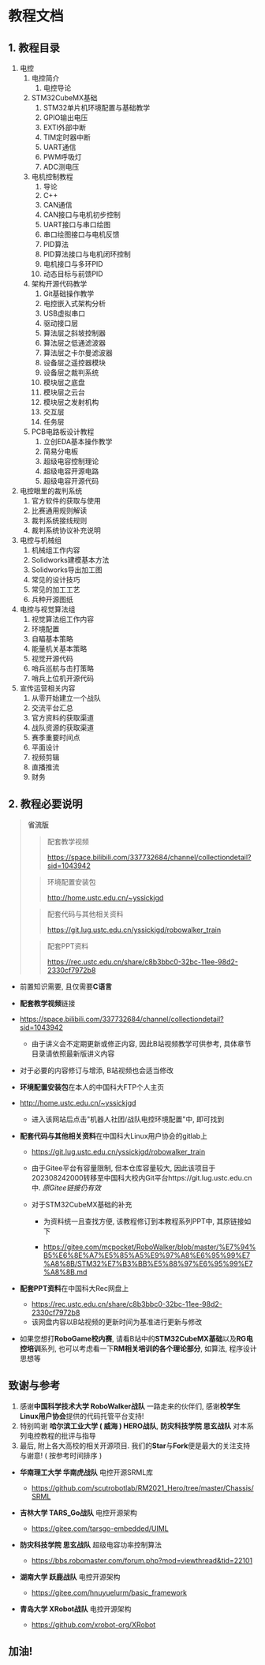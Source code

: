 # 教程文档

## 1. 教程目录

1.  电控
    1.  电控简介
        1.  电控导论
    2.  STM32CubeMX基础
        1.  STM32单片机环境配置与基础教学
        2.  GPIO输出电压
        3.  EXTI外部中断
        4.  TIM定时器中断
        5.  UART通信
        6.  PWM呼吸灯
        7.  ADC测电压
    3.  电机控制教程
        1.  导论
        2.  C++
        3.  CAN通信
        4.  CAN接口与电机初步控制
        5.  UART接口与串口绘图
        6.  串口绘图接口与电机反馈
        7.  PID算法
        8.  PID算法接口与电机闭环控制
        9.  电机接口与多环PID
        10.  动态目标与前馈PID
    4.  架构开源代码教学
        1.  Git基础操作教学
        2.  电控嵌入式架构分析
        3.  USB虚拟串口
        4.  驱动接口层
        5.  算法层之斜坡控制器
        6.  算法层之低通滤波器
        7.  算法层之卡尔曼滤波器
        8.  设备层之遥控器模块
        9.  设备层之裁判系统
        10.  模块层之底盘
        11.  模块层之云台
        12.  模块层之发射机构
        13.  交互层
        14.  任务层
    5.  PCB电路板设计教程
        1.  立创EDA基本操作教学
        2.  简易分电板
        3.  超级电容控制理论
        4.  超级电容开源电路
        5.  超级电容开源代码
2.  电控眼里的裁判系统
    1.  官方软件的获取与使用
    2.  比赛通用规则解读
    3.  裁判系统接线规则
    4.  裁判系统协议补充说明
3.  电控与机械组
    1.  机械组工作内容
    2.  Solidworks建模基本方法
    3.  Solidworks导出加工图
    4.  常见的设计技巧
    5.  常见的加工工艺
    6.  兵种开源图纸
4.  电控与视觉算法组
    1.  视觉算法组工作内容
    2.  环境配置
    3.  自瞄基本策略
    4.  能量机关基本策略
    5.  视觉开源代码
    6.  哨兵巡航与击打策略
    7.  哨兵上位机开源代码
5.  宣传运营相关内容
    1.  从零开始建立一个战队
    2.  交流平台汇总
    3.  官方资料的获取渠道
    4.  战队资源的获取渠道
    5.  赛季重要时间点
    6.  平面设计
    7.  视频剪辑
    8.  直播推流
    9.  财务

## 2. 教程必要说明

>   **省流版**
>
>   >   配套教学视频
>   >
>   >   https://space.bilibili.com/337732684/channel/collectiondetail?sid=1043942
>
>   >   环境配置安装包
>   >
>   >   http://home.ustc.edu.cn/~yssickjgd
>
>   >   配套代码与其他相关资料
>   >
>   >   https://git.lug.ustc.edu.cn/yssickjgd/robowalker_train
>
>   >   配套PPT资料
>   >
>   >   https://rec.ustc.edu.cn/share/c8b3bbc0-32bc-11ee-98d2-2330cf7972b8

-   前置知识需要, 且仅需要**C语言**
-   **配套教学视频**链接
-   https://space.bilibili.com/337732684/channel/collectiondetail?sid=1043942
    -   由于讲义会不定期更新或修正内容, 因此B站视频教学可供参考, 具体章节目录请依照最新版讲义内容
-   对于必要的内容修订与增添, B站视频也会适当修改
-   **环境配置安装包**在本人的中国科大FTP个人主页
-   http://home.ustc.edu.cn/~yssickjgd
    -   进入该网站后点击"机器人社团/战队电控环境配置"中, 即可找到

-   **配套代码与其他相关资料**在中国科大Linux用户协会的gitlab上

    -   https://git.lug.ustc.edu.cn/yssickjgd/robowalker_train

    -   由于Gitee平台有容量限制, 但本仓库容量较大, 因此该项目于202308242000转移至中国科大校内Git平台https://git.lug.ustc.edu.cn中. *原Gitee链接仍有效*

    -   对于STM32CubeMX基础的补充

        -   为资料统一且查找方便, 该教程修订到本教程系列PPT中, 其原链接如下

        -   https://gitee.com/mcpocket/RoboWalker/blob/master/%E7%94%B5%E6%8E%A7%E5%85%A5%E9%97%A8%E6%95%99%E7%A8%8B/STM32%E7%B3%BB%E5%88%97%E6%95%99%E7%A8%8B.md

-   **配套PPT资料**在中国科大Rec网盘上
    -   https://rec.ustc.edu.cn/share/c8b3bbc0-32bc-11ee-98d2-2330cf7972b8
    -   该网盘内容以B站视频的更新时间为基准进行更新与修改

-   如果您想打**RoboGame校内赛**, 请看B站中的**STM32CubeMX基础**以及**RG电控培训**系列, 也可以考虑看一下**RM相关培训的各个理论部分**, 如算法, 程序设计思想等

## 致谢与参考

1.  感谢**中国科学技术大学 RoboWalker战队** 一路走来的伙伴们, 感谢**校学生Linux用户协会**提供的代码托管平台支持!
2.  特别鸣谢 **哈尔滨工业大学 ( 威海 ) HERO战队**, **防灾科技学院 思玄战队** 对本系列电控教程的批评与指导
3.  最后, 附上各大高校的相关开源项目. 我们的**Star**与**Fork**便是最大的关注支持与谢意! ( 按参考时间排序 )

-   **华南理工大学 华南虎战队** 电控开源SRML库
    -   https://github.com/scutrobotlab/RM2021_Hero/tree/master/Chassis/SRML

-   **吉林大学 TARS_Go战队** 电控开源架构
    -   https://gitee.com/tarsgo-embedded/UIML
-   **防灾科技学院 思玄战队** 超级电容功率控制算法
    -   https://bbs.robomaster.com/forum.php?mod=viewthread&tid=22101
-   **湖南大学 跃鹿战队** 电控开源架构
    -   https://gitee.com/hnuyuelurm/basic_framework
-   **青岛大学 XRobot战队** 电控开源架构
    -   https://github.com/xrobot-org/XRobot

## 加油! 

